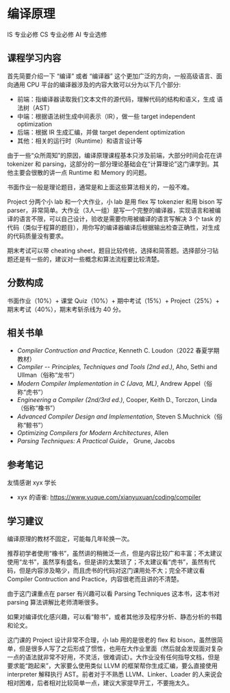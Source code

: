 # 编译原理

<div class="badges">
<span class="badge is-badge">IS 专业必修</span>
<span class="badge cs-badge">CS 专业必修</span>
<span class="badge ai-badge">AI 专业选修</span>
</div>

## 课程学习内容
首先简要介绍一下 “编译” 或者 “编译器” 这个更加广泛的方向，一般高级语言、面向通用 CPU 平台的编译器涉及的内容大致可以分为以下几个部分:

- 前端：指编译器读取我们文本文件的源代码，理解代码的结构和语义，生成 语法树（AST）
- 中端：根据语法树生成中间表示（IR），做一些 target independent optimization
- 后端：根据 IR 生成汇编，并做 target dependent optimization
- 其他：相关的运行时（Runtime）和语言设计等

由于一些“众所周知”的原因，编译原理课程基本只涉及前端，大部分时间会花在讲 tokenizer 和 parsing，这部分的一部分理论基础会在“计算理论”这门课学到。其他主要会很散的讲一点 Runtime 和 Memory 的问题。

书面作业一般是理论题目，通常是和上面这些算法相关的，一般不难。

Project 分两个小 lab 和一个大作业，小 lab 是用 flex 写 tokenzier 和用 bison 写 parser，非常简单。大作业（3人一组）是写一个完整的编译器，实现语言和被编译的语言不限，可以自己设计，验收是需要你用被编译的语言写解决 3 个 task 的代码（类似于程算的题目），用你写的编译器编译后根据输出检查正确性，对生成的代码质量没有要求。

期末考试可以带 cheating sheet，题目比较传统，选择和简答题。选择部分刁钻题还是有一些的，建议对一些概念和算法流程要比较清楚。

## 分数构成
书面作业（10%）+ 课堂 Quiz（10%）+ 期中考试（15%）+ Project（25%）+ 期末考试（40%），期末考斩杀线为 40 分。

## 相关书单
- *Compiler Contruction and Practice*, Kenneth C. Loudon（2022 春夏学期教材）
- *Compiler -- Principles, Techniques and Tools (2nd ed.)*, Aho, Sethi and Ullman（俗称“龙书”）
- *Modern Compiler Implementation in C (Java, ML)*, Andrew Appel（俗称“虎书”）
- *Engineering a Compiler (2nd/3rd ed.)*, Cooper, Keith D., Torczon, Linda（俗称“橡书”）
- *Advanced Compiler Design and Implementation*, Steven S.Muchnick（俗称“鲸书”）
- *Optimizing Compilers for Modern Architectures*, Allen
- *Parsing Techniques: A Practical Guide*， Grune, Jacobs

## 参考笔记
友情感谢  xyx 学长

- xyx 的语雀: https://www.yuque.com/xianyuxuan/coding/compiler

## 学习建议

编译原理的教材不固定，可能每几年轮换一次。

推荐初学者使用“橡书”，虽然讲的稍微泛一点，但是内容比较广和丰富；不太建议使用“龙书”，虽然享有盛名，但是讲的太繁琐了；不太建议看“虎书”，虽然有代码，但是内容涉及略少，而且虎书的代码对这门课用处不大；完全不建议看 Compiler Contruction and Practice，内容很老而且讲的不清楚。

由于这门课重点在 parser 有兴趣可以看 Parsing Techniques 这本书，这本书对 parsing 算法讲解比老师清晰很多。

如果对编译优化感兴趣，可以看“鲸书”，或者其他涉及程序分析、静态分析的书籍和论文。

这门课的 Project 设计非常不合理，小 lab 用的是很老的 flex 和 bison，虽然很简单，但是很多人写了之后形成了惯性，也用在大作业里面（然后就会发现面对复杂一点的语法就非常不好用，不灵活，很难调试）。大作业没有任何指导文档，但是要求能“跑起来”，大家要么使用类似 LLVM 的框架帮你生成汇编，要么直接使用 interpreter 解释执行 AST。前者对于不熟悉 LLVM、Linker、Loader 的人来说会相对困难，后者相对比较简单一点，建议大家提早开工，不要拖太久。